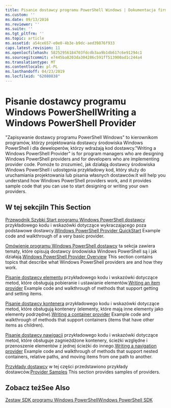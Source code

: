 ```yaml
---
title: Pisanie dostawcy programu PowerShell Windows | Dokumentacja firmy Microsoft
ms.custom: ''
ms.date: 09/13/2016
ms.reviewer: ''
ms.suite: ''
ms.tgt_pltfrm: ''
ms.topic: article
ms.assetid: a54ce657-e0e0-4b3e-b9dc-aed39876f933
caps.latest.revision: 11
ms.openlocfilehash: 58252956184703fdcdb3aa9b1db617c6e91294c1
ms.sourcegitcommit: e7445ba8203da304286c591ff513900ad1c244a4
ms.translationtype: MT
ms.contentlocale: pl-PL
ms.lasthandoff: 04/23/2019
ms.locfileid: "62080838"
---
```

# <a name="writing-a-windows-powershell-provider"></a><span data-ttu-id="632cd-102">Pisanie dostawcy programu Windows PowerShell</span><span class="sxs-lookup"><span data-stu-id="632cd-102">Writing a Windows PowerShell Provider</span></span>

<span data-ttu-id="632cd-103">"Zapisywanie dostawcy programu PowerShell Windows" to kierownikom programów, którzy projektowania dostawcy środowiska Windows PowerShell i dla deweloperów, którzy wdrażają kod dostawcy.</span><span class="sxs-lookup"><span data-stu-id="632cd-103">"Writing a Windows PowerShell Provider" is for program managers who are designing Windows PowerShell providers and for developers who are implementing provider code.</span></span> <span data-ttu-id="632cd-104">Pomoże to zrozumieć, jak działają dostawcy środowiska Windows PowerShell i udostępnia przykładowy kod, który służy do uruchamiania projektowania lub pisania własnych dostawców.</span><span class="sxs-lookup"><span data-stu-id="632cd-104">It will help you understand how Windows PowerShell providers work, and it provides sample code that you can use to start designing or writing your own providers.</span></span>

## <a name="in-this-section"></a><span data-ttu-id="632cd-105">W tej sekcji</span><span class="sxs-lookup"><span data-stu-id="632cd-105">In This Section</span></span>

<span data-ttu-id="632cd-106">[Przewodnik Szybki Start programu Windows PowerShell dostawcy](./windows-powershell-provider-quickstart.md) przykładowego kodu i wskazówki dotyczące wykraczającego poza podstawowe dostawcy.</span><span class="sxs-lookup"><span data-stu-id="632cd-106">[Windows PowerShell Provider QuickStart](./windows-powershell-provider-quickstart.md) Example code and walkthrough of a very basic provider.</span></span>

<span data-ttu-id="632cd-107">[Omówienie programu Windows PowerShell dostawcy](./windows-powershell-provider-overview.md) ta sekcja zawiera tematy, które opisują dostawcy środowiska Windows PowerShell są i jak działają.</span><span class="sxs-lookup"><span data-stu-id="632cd-107">[Windows PowerShell Provider Overview](./windows-powershell-provider-overview.md) This section contains topics that describe what Windows PowerShell providers are and how they work.</span></span>

<span data-ttu-id="632cd-108">[Pisanie dostawcy elementu](./writing-an-item-provider.md) przykładowego kodu i wskazówki dotyczące metod, które obsługują pobieranie i ustawianie elementów.</span><span class="sxs-lookup"><span data-stu-id="632cd-108">[Writing an item provider](./writing-an-item-provider.md) Example code and walkthrough of methods that support getting and setting items.</span></span>

<span data-ttu-id="632cd-109">[Pisanie dostawcy kontenera](./writing-a-container-provider.md) przykładowego kodu i wskazówki dotyczące metod, które obsługują kontenery (elementy, które mają inne elementy jako elementy podrzędne).</span><span class="sxs-lookup"><span data-stu-id="632cd-109">[Writing a container provider](./writing-a-container-provider.md) Example code and walkthrough of methods that support containers (items that have other items as children).</span></span>

<span data-ttu-id="632cd-110">[Pisanie dostawcy nawigacji](./writing-a-navigation-provider.md) przykładowego kodu i wskazówki dotyczące metod, które obsługuje zagnieżdżone kontenery, ścieżki względne i przenoszenie elementów z jednej ścieżki do innego.</span><span class="sxs-lookup"><span data-stu-id="632cd-110">[Writing a navigation provider](./writing-a-navigation-provider.md) Example code and walkthrough of methods that support nested containers, relative paths, and moving items from one path to another.</span></span>

<span data-ttu-id="632cd-111">[Przykłady dostawcy](./provider-samples.md) w tej części przedstawiono przykłady dostawców.</span><span class="sxs-lookup"><span data-stu-id="632cd-111">[Provider Samples](./provider-samples.md) This section provides samples of providers.</span></span>

## <a name="see-also"></a><span data-ttu-id="632cd-112">Zobacz też</span><span class="sxs-lookup"><span data-stu-id="632cd-112">See Also</span></span>

[<span data-ttu-id="632cd-113">Zestaw SDK programu Windows PowerShell</span><span class="sxs-lookup"><span data-stu-id="632cd-113">Windows PowerShell SDK</span></span>](../windows-powershell-reference.md)